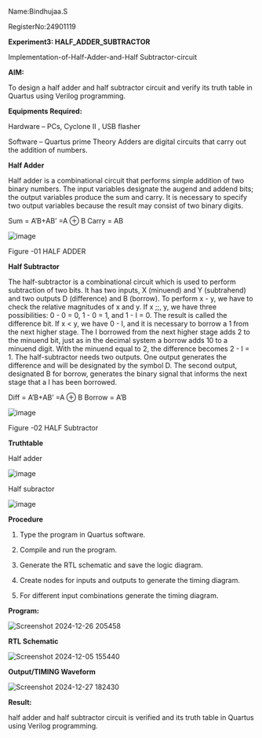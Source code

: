 Name:Bindhujaa.S

RegisterNo:24901119


**Experiment3: HALF_ADDER_SUBTRACTOR**

Implementation-of-Half-Adder-and-Half Subtractor-circuit

**AIM:**

To design a half adder and half subtractor circuit and verify its truth table in Quartus using Verilog programming.

**Equipments Required:**

Hardware – PCs, Cyclone II , USB flasher 

Software – Quartus prime Theory Adders are digital circuits that carry out the addition of numbers.

**Half Adder**

Half adder is a combinational circuit that performs simple addition of two binary numbers. The input variables designate the augend and addend bits; the output variables produce the sum and carry. It is necessary to specify two output variables because the result may consist of two binary digits.

Sum = A’B+AB’ =A ⊕ B Carry = AB

![image](https://github.com/naavaneetha/HALF_ADDER_SUBTRACTOR/assets/154305477/bd4a0b2c-cdbc-4184-ab08-81578f121e1f)

Figure -01 HALF ADDER

**Half Subtractor**

The half-subtractor is a combinational circuit which is used to perform subtraction of two bits. It has two inputs, X (minuend) and Y (subtrahend) and two outputs D (difference) and B (borrow). To perform x - y, we have to check the relative magnitudes of x and y. If x ;;, y, we have three possibilities: 0 - 0 = 0, 1 - 0 = 1, and 1 - I = 0. The result is called the difference bit. If x < y, we have 0 - I, and it is necessary to borrow a 1 from the next higher stage. The I borrowed from the next higher stage adds 2 to the minuend bit, just as in the decimal system a borrow adds 10 to a minuend digit. With the minuend equal to 2, the difference becomes 2 - I = 1. The half-subtractor needs two outputs. One output generates the difference and will be designated by the symbol D. The second output, designated B for borrow, generates the binary signal that informs the next stage that a I has been borrowed. 

Diff = A’B+AB’ =A ⊕ B
Borrow = A’B

 ![image](https://github.com/naavaneetha/HALF_ADDER_SUBTRACTOR/assets/154305477/d76b099c-513f-4e7c-843a-e2fd028a531a)

Figure -02 HALF Subtractor

**Truthtable**

Half adder

![image](https://github.com/user-attachments/assets/4337c0b7-168c-4923-a47e-1e650a38ec38)

Half subractor

![image](https://github.com/user-attachments/assets/9d7e0e1e-5b19-413c-8cb4-3ed2d6922100)


**Procedure**

1.	Type the program in Quartus software.

2.	Compile and run the program.

3.	Generate the RTL schematic and save the logic diagram.

4.	Create nodes for inputs and outputs to generate the timing diagram.

5.	For different input combinations generate the timing diagram.


**Program:**


![Screenshot 2024-12-26 205458](https://github.com/user-attachments/assets/e12f80ea-c82b-4762-ae8b-617746763abd)




**RTL Schematic**

![Screenshot 2024-12-05 155440](https://github.com/user-attachments/assets/baf010f2-de7b-4218-8067-4d97768d8464)



**Output/TIMING Waveform**

![Screenshot 2024-12-27 182430](https://github.com/user-attachments/assets/04b7a57d-92cb-4d23-be88-b2eef479ec54)


**Result:**

 half adder and half subtractor circuit is verified and its truth table in Quartus using Verilog programming.
